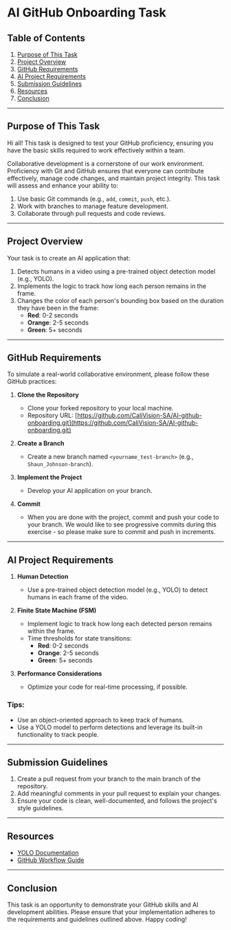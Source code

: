 # AI GitHub Onboarding Task

## Table of Contents
1. [Purpose of This Task](#purpose-of-this-task)
2. [Project Overview](#project-overview)
3. [GitHub Requirements](#github-requirements)
4. [AI Project Requirements](#ai-project-requirements)
5. [Submission Guidelines](#submission-guidelines)
6. [Resources](#resources)
7. [Conclusion](#conclusion)

---

## Purpose of This Task

Hi all! This task is designed to test your GitHub proficiency, ensuring you have the basic skills required to work effectively within a team.

Collaborative development is a cornerstone of our work environment. Proficiency with Git and GitHub ensures that everyone can contribute effectively, manage code changes, and maintain project integrity. This task will assess and enhance your ability to:

1. Use basic Git commands (e.g., `add`, `commit`, `push`, etc.).
2. Work with branches to manage feature development.
3. Collaborate through pull requests and code reviews.

---

## Project Overview

Your task is to create an AI application that:

1. Detects humans in a video using a pre-trained object detection model (e.g., YOLO).
2. Implements the logic to track how long each person remains in the frame.
3. Changes the color of each person's bounding box based on the duration they have been in the frame:
   - **Red**: 0-2 seconds
   - **Orange**: 2-5 seconds
   - **Green**: 5+ seconds

---

## GitHub Requirements

To simulate a real-world collaborative environment, please follow these GitHub practices:

1. **Clone the Repository**
   - Clone your forked repository to your local machine.
   - Repository URL: [https://github.com/CaliVision-SA/AI-github-onboarding.git](https://github.com/CaliVision-SA/AI-github-onboarding.git)

2. **Create a Branch**
   - Create a new branch named `<yourname_test-branch>` (e.g., `Shaun_Johnson-branch`).

3. **Implement the Project**
   - Develop your AI application on your branch.

4. **Commit**
   - When you are done with the project, commit and push your code to your branch. We would like to see progressive commits during this exercise - so please make sure to commit and push in increments. 

---

## AI Project Requirements

1. **Human Detection**
   - Use a pre-trained object detection model (e.g., YOLO) to detect humans in each frame of the video.

2. **Finite State Machine (FSM)**
   - Implement logic to track how long each detected person remains within the frame.
   - Time thresholds for state transitions:
     - **Red**: 0-2 seconds
     - **Orange**: 2-5 seconds
     - **Green**: 5+ seconds

3. **Performance Considerations**
   - Optimize your code for real-time processing, if possible.

### Tips:
- Use an object-oriented approach to keep track of humans.
- Use a YOLO model to perform detections and leverage its built-in functionality to track people.

---

## Submission Guidelines

1. Create a pull request from your branch to the main branch of the repository.
2. Add meaningful comments in your pull request to explain your changes.
3. Ensure your code is clean, well-documented, and follows the project's style guidelines.

---

## Resources

- [YOLO Documentation](https://pjreddie.com/darknet/yolo/)
- [GitHub Workflow Guide](https://guides.github.com/introduction/flow/)

---

## Conclusion

This task is an opportunity to demonstrate your GitHub skills and AI development abilities. Please ensure that your implementation adheres to the requirements and guidelines outlined above. Happy coding!
